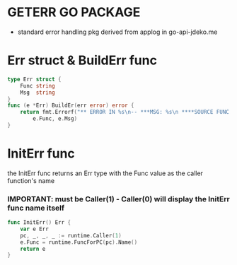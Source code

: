 # GETERR GO PACKAGE
- standard error handling pkg derived from applog in go-api-jdeko.me
# Err struct & BuildErr func
```go
type Err struct {
	Func string
	Msg  string
}
func (e *Err) BuildEr(err error) error {
	return fmt.Errorf("** ERROR IN %s\n-- ***MSG: %s\n ****SOURCE FUNC ERR: %e",
		e.Func, e.Msg)
}
```
# InitErr func
the InitErr func returns an Err type with the Func value as the caller function's name
### IMPORTANT: must be Caller(1) - Caller(0) will display the InitErr func name itself 
```go
func InitErr() Err {
	var e Err
	pc, _, _, _ := runtime.Caller(1)
	e.Func = runtime.FuncForPC(pc).Name()
	return e
}
```